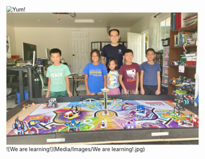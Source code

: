 ![Yum!](Media/Images/Yum!.jpg)
![Smile!](Media/Images/Smile!.jpg)
![We are learning!](Media/Images/We are learning!.jpg)
